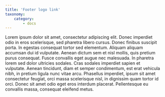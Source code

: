 ```yaml
---
title: 'Footer logo link'
taxonomy:
    category:
        - docs
---
```


Lorem ipsum dolor sit amet, consectetur adipiscing elit. Donec imperdiet odio in eros scelerisque, sed pharetra libero cursus. Donec finibus suscipit porta. In egestas consequat tortor sed elementum. Aliquam aliquam accumsan dui id vulputate. Aenean dictum sem et nisl mollis, quis pretium purus consequat. Fusce convallis eget augue nec malesuada. In pharetra lorem sed dolor ultricies sodales. Cras sodales imperdiet sapien et vulputate. Aenean tincidunt, diam et semper condimentum, est erat vehicula nibh, in pretium ligula nunc vitae arcu. Phasellus imperdiet, ipsum sit amet consectetur feugiat, orci massa scelerisque nisl, in dignissim quam tortor id orci. Donec sit amet odio eget eros interdum placerat. Pellentesque eu convallis massa, consequat eleifend metus. 
